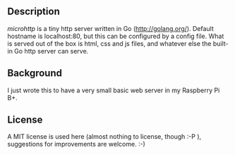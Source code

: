 ## Description

*microhttp* is a tiny http server written in Go (http://golang.org/). 
Default hostname is localhost:80, but this can be configured by a config file.
What is served out of the box is html, css and js files, and whatever else the built-in Go http server can serve.

## Background

I just wrote this to have a very small basic web server in my Raspberry Pi B+.

## License

A MIT license is used here (almost nothing to license, though :-P ), suggestions for improvements are welcome. :-)
